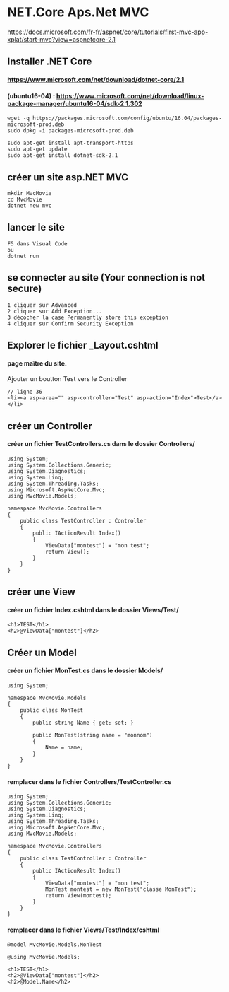 # NET.Core Aps.Net MVC

https://docs.microsoft.com/fr-fr/aspnet/core/tutorials/first-mvc-app-xplat/start-mvc?view=aspnetcore-2.1

## Installer .NET Core
#### https://www.microsoft.com/net/download/dotnet-core/2.1
#### (ubuntu16-04) : https://www.microsoft.com/net/download/linux-package-manager/ubuntu16-04/sdk-2.1.302
	wget -q https://packages.microsoft.com/config/ubuntu/16.04/packages-microsoft-prod.deb
	sudo dpkg -i packages-microsoft-prod.deb

	sudo apt-get install apt-transport-https
	sudo apt-get update
	sudo apt-get install dotnet-sdk-2.1


## créer un site asp.NET MVC
	mkdir MvcMovie
	cd MvcMovie
	dotnet new mvc


## lancer le site
	F5 dans Visual Code
	ou
	dotnet run


## se connecter au site (Your connection is not secure)
	1 cliquer sur Advanced
	2 cliquer sur Add Exception...
	3 décocher la case Permanently store this exception
	4 cliquer sur Confirm Security Exception


## Explorer le fichier _Layout.cshtml
#### page maître du site.

Ajouter un boutton Test vers le Controller

	// ligne 36 
	<li><a asp-area="" asp-controller="Test" asp-action="Index">Test</a></li>




## créer un Controller
#### créer un fichier TestControllers.cs dans le dossier Controllers/
	using System;
	using System.Collections.Generic;
	using System.Diagnostics;
	using System.Linq;
	using System.Threading.Tasks;
	using Microsoft.AspNetCore.Mvc;
	using MvcMovie.Models;

	namespace MvcMovie.Controllers
	{
		public class TestController : Controller
		{
			public IActionResult Index()
			{
				ViewData["montest"] = "mon test";
				return View();
			}
		}
	}


## créer une View
#### créer un fichier Index.cshtml dans le dossier Views/Test/
	<h1>TEST</h1>
	<h2>@ViewData["montest"]</h2>


## Créer un Model
#### créer un fichier MonTest.cs dans le dossier Models/

	using System;

	namespace MvcMovie.Models
	{
		public class MonTest
		{
			public string Name { get; set; }

			public MonTest(string name = "monnom")
			{
				Name = name;
			}
		}
	}

#### remplacer dans le fichier Controllers/TestController.cs
	using System;
	using System.Collections.Generic;
	using System.Diagnostics;
	using System.Linq;
	using System.Threading.Tasks;
	using Microsoft.AspNetCore.Mvc;
	using MvcMovie.Models;

	namespace MvcMovie.Controllers
	{
		public class TestController : Controller
		{
			public IActionResult Index()
			{
				ViewData["montest"] = "mon test";
				MonTest montest = new MonTest("classe MonTest"); 
				return View(montest);
			}
		}
	}

#### remplacer dans le fichier Views/Test/Index/cshtml
	@model MvcMovie.Models.MonTest

	@using MvcMovie.Models;

	<h1>TEST</h1>
	<h2>@ViewData["montest"]</h2>
	<h2>@Model.Name</h2>










